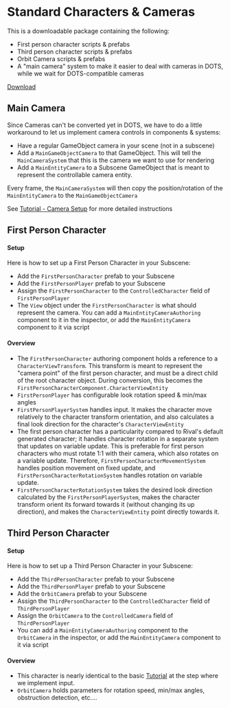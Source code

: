 
# Standard Characters & Cameras

This is a downloadable package containing the following:
* First person character scripts & prefabs
* Third person character scripts & prefabs
* Orbit Camera scripts & prefabs
* A "main camera" system to make it easier to deal with cameras in DOTS, while we wait for DOTS-compatible cameras

[Download](./Downloads/Rival_StandardCharactersAndCameras.unitypackage)


## Main Camera
Since Cameras can't be converted yet in DOTS, we have to do a little workaround to let us implement camera controls in components & systems:
* Have a regular GameObject camera in your scene (not in a subscene)
* Add a `MainGameObjectCamera` to that GameObject. This will tell the `MainCameraSystem` that this is the camera we want to use for rendering
* Add a `MainEntityCamera` to a Subscene GameObject that is meant to represent the controllable camera entity.

Every frame, the `MainCameraSystem` will then copy the position/rotation of the `MainEntityCamera` to the `MainGameObjectCamera`

See [Tutorial - Camera Setup](./Tutorial/tutorial-camera.md) for more detailed instructions


## First Person Character

#### Setup
Here is how to set up a First Person Character in your Subscene:
* Add the `FirstPersonCharacter` prefab to your Subscene
* Add the `FirstPersonPlayer` prefab to your Subscene
* Assign the `FirstPersonCharacter` to the `ControlledCharacter` field of `FirstPersonPlayer`
* The `View` object under the `FirstPersonCharacter` is what should represent the camera. You can add a `MainEntityCameraAuthoring` component to it in the inspector, or add the `MainEntityCamera` component to it via script

#### Overview
* The `FirstPersonCharacter` authoring component holds a reference to a `CharacterViewTransform`. This transform is meant to represent the "camera point" of the first person character, and must be a direct child of the root character object. During conversion, this becomes the `FirstPersonCharacterComponent.CharacterViewEntity`
* `FirstPersonPlayer` has configurable look rotation speed & min/max angles
* `FirstPersonPlayerSystem` handles input. It makes the character move relatively to the character transform orientation, and also calculates a final look direction for the character's `CharacterViewEntity`
* The first person character has a particularity compared to Rival's default generated character; it handles character rotation in a separate system that updates on variable update. This is preferable for first person characters who must rotate 1:1 with their camera, which also rotates on a variable update. Therefore, `FirstPersonCharacterMovementSystem` handles position movement on fixed update, and `FirstPersonCharacterRotationSystem` handles rotation on variable update.
* `FirstPersonCharacterRotationSystem` takes the desired look direction calculated by the `FirstPersonPlayerSystem`, makes the character transform orient its forward towards it (without changing its up direction), and makes the `CharacterViewEntity` point directly towards it.


## Third Person Character

#### Setup
Here is how to set up a Third Person Character in your Subscene:
* Add the `ThirdPersonCharacter` prefab to your Subscene
* Add the `ThirdPersonPlayer` prefab to your Subscene
* Add the `OrbitCamera` prefab to your Subscene
* Assign the `ThirdPersonCharacter` to the `ControlledCharacter` field of `ThirdPersonPlayer`
* Assign the `OrbitCamera` to the `ControlledCamera` field of `ThirdPersonPlayer`
* You can add a `MainEntityCameraAuthoring` component to the `OrbitCamera` in the inspector, or add the `MainEntityCamera` component to it via script

#### Overview
* This character is nearly identical to the basic [Tutorial](./tutorial.md) at the step where we implement input.
* `OrbitCamera` holds parameters for rotation speed, min/max angles, obstruction detection, etc....